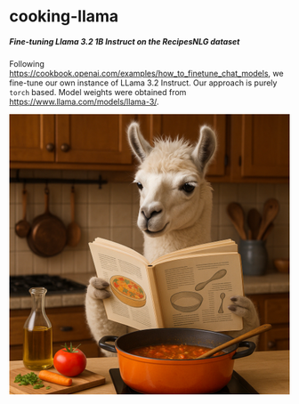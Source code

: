 # cooking-llama
##### Fine-tuning Llama 3.2 1B Instruct on the RecipesNLG dataset

Following https://cookbook.openai.com/examples/how_to_finetune_chat_models, we fine-tune our own instance of LLama 3.2 Instruct.
Our approach is purely `torch` based. Model weights were obtained from https://www.llama.com/models/llama-3/.

![](cooking-llama.png)